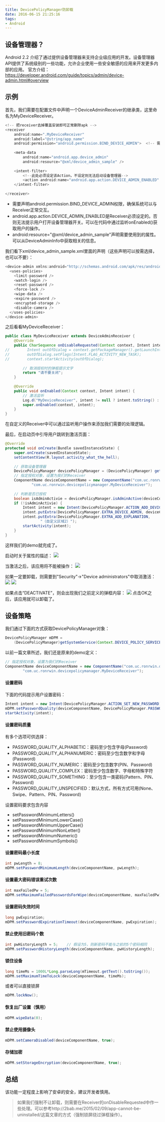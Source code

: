 ```yaml
---
title: DevicePolicyManager防卸载
date: 2016-06-15 21:25:16
tags:
- Android
---
```

## 设备管理器？
Android 2.2 介绍了通过提供设备管理器来支持企业级应用的开发。设备管理器API提供了系统级别的一些功能，允许企业使用一些安全敏感的应用来开发更多内部的应用。
官方介绍：https://developer.android.com/guide/topics/admin/device-admin.html#overview

## 示例
首先，我们需要在配置文件中声明一个DeviceAdminReceiver的继承类，这里命名为MyDeviceReceiver。
```java
<!-- 把receiver去掉覆盖安装即可正常删除apk -->
<receiver
    android:name=".MyDeviceReceiver"
    android:label="@string/app_name"
    android:permission="android.permission.BIND_DEVICE_ADMIN">  <!-- 需要声明权限 -->
 
    <meta-data
        android:name="android.app.device_admin"
        android:resource="@xml/device_admin_sample" />
 
    <intent-filter>
        <!--此处必须设定该Action，不设定则无法启动设备管理器-->
        <action android:name="android.app.action.DEVICE_ADMIN_ENABLED" />
    </intent-filter>
 
</receiver>
```
<!--more-->
+ 需要声明android.permission.BIND_DEVICE_ADMIN权限，确保系统可以与Receiver正常交互。
+ android.app.action.DEVICE_ADMIN_ENABLED是Receiver必须设定的。否则无法提示用户打开设备管理器开关。可以在代码中通过监听onEnabled()获取用户的操作。
+ android:resource="@xml/device_admin_sample"声明需要使用到的属性。可以从DeviceAdminInfo中获取相关的信息。

我们看下xml/device_admin_sample.xml里面的声明（这些声明可以按需选择，也可以不要）：
```java
<device-admin xmlns:android="http://schemas.android.com/apk/res/android">
  <uses-policies>
    <limit-password />
    <watch-login />
    <reset-password />
    <force-lock />
    <wipe-data />
    <expire-password />
    <encrypted-storage />
    <disable-camera />
  </uses-policies>
</device-admin>
```
之后看看MyDeviceReceiver：
```java
public class MyDeviceReceiver extends DeviceAdminReceiver {
    @Override
    public CharSequence onDisableRequested(Context context, Intent intent) {
//        Intent outOfDialog = context.getPackageManager().getLaunchIntentForPackage("com.android.settings");
//        outOfDialog.setFlags(Intent.FLAG_ACTIVITY_NEW_TASK);
//        context.startActivity(outOfDialog);
 
        // 取消授权时的弹框提示文字
        return "请不要关闭";
    }
 
    @Override
    public void onEnabled(Context context, Intent intent) {
        // 激活监听
        Log.d("MyDeviceReceiver", intent != null ? intent.toString() : "null intent");
        super.onEnabled(context, intent);
    }
}
```
在自定义的Receiver中可以通过监听用户操作来添加我们需要的处理逻辑。

最后，在启动页中引导用户跳转到激活页面：
```java
@Override
protected void onCreate(Bundle savedInstanceState) {
    super.onCreate(savedInstanceState);
    setContentView(R.layout.activity_what_the_hell);
 
    // 获取设备管理器
    DevicePolicyManager devicePolicyManager = (DevicePolicyManager) getSystemService(Context.DEVICE_POLICY_SERVICE);
    // 指定授权对象，设置为我们的Receiver
    ComponentName deviceComponentName = new ComponentName("com.uc.ronrwin.devicepolicymanager",
            "com.uc.ronrwin.devicepolicymanager.MyDeviceReceiver");
 
    // 判断是否已授权
    boolean isAdminActivie = devicePolicyManager.isAdminActive(deviceComponentName);
    if (!isAdminActivie) {
        Intent intent = new Intent(DevicePolicyManager.ACTION_ADD_DEVICE_ADMIN);
        intent.putExtra(DevicePolicyManager.EXTRA_DEVICE_ADMIN, deviceComponentName);
        intent.putExtra(DevicePolicyManager.EXTRA_ADD_EXPLANATION,
                "（自定义区域2）");
        startActivity(intent);
    }
}
```
这样我们的demo就完成了。

启动时关于属性的描述：
![](/images/DevicePolicyManager/1.png)

当激活之后，该应用将不能被操作：
![](/images/DevicePolicyManager/2.png)

如果一定要卸载，则需要到"Security"->"Device administrators"中取消激活：
![](/images/DevicePolicyManager/3.png)
![](/images/DevicePolicyManager/4.png)

如果点击“DEACTIVATE”，则会出现我们之前定义的弹框内容：
![](/images/DevicePolicyManager/5.png)
点击OK之后，该应用就可以卸载了。


## 设备策略
我们通过下面的方式获取DevicePolicyManager对象：
```java
DevicePolicyManager mDPM =
    (DevicePolicyManager)getSystemService(Context.DEVICE_POLICY_SERVICE);
```
以前一篇文章所述，我们还是原来的demo定义：
```java
// 指定授权对象，设置为我们的Receiver
ComponentName deviceComponentName = new ComponentName("com.uc.ronrwin.devicepolicymanager",
        "com.uc.ronrwin.devicepolicymanager.MyDeviceReceiver");
```

#### 设置密码
下面的代码提示用户设置密码：
```java
Intent intent = new Intent(DevicePolicyManager.ACTION_SET_NEW_PASSWORD);
mDPM.setPasswordQuality(deviceComponentName, DevicePolicyManager.PASSWORD_QUALITY_UNSPECIFIED);
startActivity(intent);
```
#### 设置密码质量
有多个选项可供选择：
+ PASSWORD_QUALITY_ALPHABETIC：密码至少包含字母(Password)
+ PASSWORD_QUALITY_ALPHANUMERIC：密码至少包含数字和字母(Password)
+ PASSWORD_QUALITY_NUMERIC：密码至少包含数字(PIN、Password)
+ PASSWORD_QUALITY_COMPLEX：密码至少包含数字、字母和特殊字符
+ PASSWORD_QUALITY_SOMETHING：至少包含一类密码(Pattern、PIN、Password)
+ PASSWORD_QUALITY_UNSPECIFIED：默认方式，所有方式可用(None、Swipe、Pattern、PIN、Password)

设置密码要求包含内容
+ setPasswordMinimumLetters()
+ setPasswordMinimumLowerCase()
+ setPasswordMinimumUpperCase()
+ setPasswordMinimumNonLetter()
+ setPasswordMinimumNumeric()
+ setPasswordMinimumSymbols()

#### 设置密码最小长度
```java
int pwLength = 8;
mDPM.setPasswordMinimumLength(deviceComponentName, pwLength);
```

#### 设置最大密码错误重试次数
```java
int maxFailedPw = 5;
mDPM.setMaximumFailedPasswordsForWipe(deviceComponentName, maxFailedPw);
```

#### 设置密码失效时间
```java
long pwExpiration;
mDPM.setPasswordExpirationTimeout(deviceComponentName, pwExpiration);
```

#### 禁止使用旧密码个数
```java
int pwHistoryLength = 5;    // 假设为5，则新密码不能与之前的5个密码相同
mDPM.setPasswordHistoryLength(deviceComponentName, pwHistoryLength);
```

#### 锁住设备
```java
long timeMs = 1000L*Long.parseLong(mTimeout.getText().toString());
mDPM.setMaximumTimeToLock(deviceComponentName, timeMs);
```
或者可以直接锁屏
```java
mDPM.lockNow();
```

#### 恢复出厂设置（慎用）
```java
mDPM.wipeData(0);
```

#### 禁止使用摄像头
```java
mDPM.setCameraDisabled(deviceComponentName, true);
```

#### 存储加密
```java
mDPM.setStorageEncryption(deviceComponentName, true);
```


## 总结
该功能一定程度上影响了安卓的安全，建议开发者慎用。
> 如果我们强制不让卸载，则需要在Receiver的onDisableRequested中作一些处理。可以参考http://2bab.me/2015/02/09/app-cannot-be-uninstalled/这篇文章的方式（强制锁屏绕过弹框操作）。




